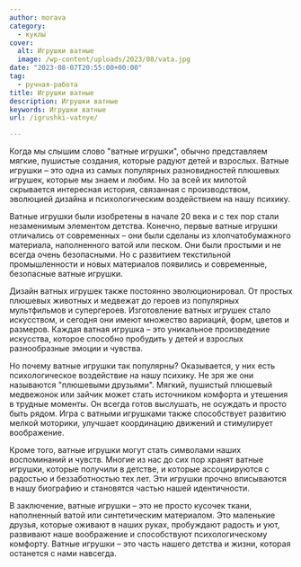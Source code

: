 ```yaml
---
author: morava
category:
  - куклы
cover:
  alt: Игрушки ватные
  image: /wp-content/uploads/2023/08/vata.jpg
date: "2023-08-07T20:55:00+00:00"
tag:
  - ручная-работа
title: Игрушки ватные
description: Игрушки ватные
keywords: Игрушки ватные
url: /igrushki-vatnye/

---
```

Когда мы слышим слово "ватные игрушки", обычно представляем мягкие, пушистые создания, которые радуют детей и взрослых. Ватные игрушки – это одна из самых популярных разновидностей плюшевых игрушек, которые мы знаем и любим. Но за всей их милотой скрывается интересная история, связанная с производством, эволюцией дизайна и психологическим воздействием на нашу психику.

Ватные игрушки были изобретены в начале 20 века и с тех пор стали незаменимым элементом детства. Конечно, первые ватные игрушки отличались от современных – они были сделаны из хлопчатобумажного материала, наполненного ватой или песком. Они были простыми и не всегда очень безопасными. Но с развитием текстильной промышленности и новых материалов появились и современные, безопасные ватные игрушки.

Дизайн ватных игрушек также постоянно эволюционировал. От простых плюшевых животных и медвежат до героев из популярных мультфильмов и супергероев. Изготовление ватных игрушек стало искусством, и сегодня они имеют множество вариаций, форм, цветов и размеров. Каждая ватная игрушка – это уникальное произведение искусства, которое способно пробудить у детей и взрослых разнообразные эмоции и чувства.

Но почему ватные игрушки так популярны? Оказывается, у них есть психологическое воздействие на нашу психику. Не зря же они называются "плюшевыми друзьями". Мягкий, пушистый плюшевый медвежонок или зайчик может стать источником комфорта и утешения в трудные моменты. Он всегда готов выслушать, не осуждать и просто быть рядом. Игра с ватными игрушками также способствует развитию мелкой моторики, улучшает координацию движений и стимулирует воображение.

Кроме того, ватные игрушки могут стать символами наших воспоминаний и чувств. Многие из нас до сих пор хранят ватные игрушки, которые получили в детстве, и которые ассоциируются с радостью и беззаботностью тех лет. Эти игрушки прочно вписываются в нашу биографию и становятся частью нашей идентичности.

В заключение, ватные игрушки – это не просто кусочек ткани, наполненный ватой или синтетическим материалом. Это маленькие друзья, которые оживают в наших руках, пробуждают радость и уют, развивают наше воображение и способствуют психологическому комфорту. Ватные игрушки – это часть нашего детства и жизни, которая останется с нами навсегда.
